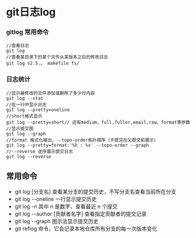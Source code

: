 # git日志log
### gitlog 常用命令
```
//查看日志
git log
//查看某目录下的某个文件从某版本之后的修改日志
git log v2.5.。 makefile fs/
```
### 日志统计
```
//显示被修改的文件添加或删除了多少行内容
git log --stat 
//在一行中显示日志
git log --pretty=oneline
//short格式显示
git log --pretty=short// 还有medium，full,fuller,email,raw，format等参数
//显示提交图
git log --graph
//format 格式化输出，--topo-order拓扑顺序（子提交在父提交前展示）
git log --pretty=format:'%h : %s' --topo-order --graph
//--reverse 逆序展示提交日志
git log --reverse

```

## 常用命令
* git log [分支名] 查看某分支的提交历史，不写分支名查看当前所在分支
* git log --oneline 一行显示提交历史
* git log -n 其中 n 是数字，查看最近 n 个提交
* git log --author [贡献者名字] 查看指定贡献者的提交记录
* git log --graph 图示法显示提交历史
* git reflog 命令，它会记录本地仓库所有分支的每一次版本变化
